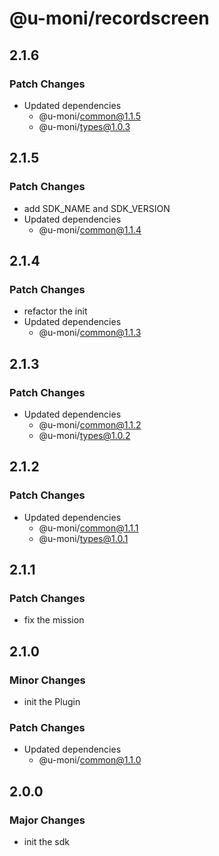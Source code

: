 # @u-moni/recordscreen

## 2.1.6

### Patch Changes

- Updated dependencies
  - @u-moni/common@1.1.5
  - @u-moni/types@1.0.3

## 2.1.5

### Patch Changes

- add SDK_NAME and SDK_VERSION
- Updated dependencies
  - @u-moni/common@1.1.4

## 2.1.4

### Patch Changes

- refactor the init
- Updated dependencies
  - @u-moni/common@1.1.3

## 2.1.3

### Patch Changes

- Updated dependencies
  - @u-moni/common@1.1.2
  - @u-moni/types@1.0.2

## 2.1.2

### Patch Changes

- Updated dependencies
  - @u-moni/common@1.1.1
  - @u-moni/types@1.0.1

## 2.1.1

### Patch Changes

- fix the mission

## 2.1.0

### Minor Changes

- init the Plugin

### Patch Changes

- Updated dependencies
  - @u-moni/common@1.1.0

## 2.0.0

### Major Changes

- init the sdk
